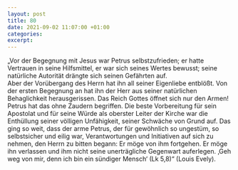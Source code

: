 ```yaml
---
layout: post
title: 80
date: 2021-09-02 11:07:00 +01:00
categories: 
excerpt: 
---
```


„Vor der Begegnung mit Jesus war Petrus selbstzufrieden; er hatte Vertrauen in seine Hilfsmittel, er war sich seines Wertes bewusst; seine natürliche Autorität drängte sich seinen Gefährten auf.\
Aber der Vorübergang des Herrn hat ihn all seiner Eigenliebe entblößt. Von der ersten Begegnung an hat ihn der Herr aus seiner natürlichen Behaglichkeit herausgerissen. Das Reich Gottes öffnet sich nur den Armen! Petrus hat das ohne Zaudern begriffen. Die beste Vorbereitung für sein Apostolat und für seine Würde als oberster Leiter der Kirche war die Enthüllung seiner völligen Unfähigkeit, seiner Schwäche von Grund auf. Das ging so weit, dass der arme Petrus, der für gewöhnlich so ungestüm, so selbstsicher und eilig war, Verantwortungen und Initiativen auf sich zu nehmen, den Herrn zu bitten begann: Er möge von ihm fortgehen. Er möge ihn verlassen und ihm nicht seine unerträgliche Gegenwart auferlegen. ‚Geh weg von mir, denn ich bin ein sündiger Mensch‘ (Lk 5,8)“ (Louis Evely).
